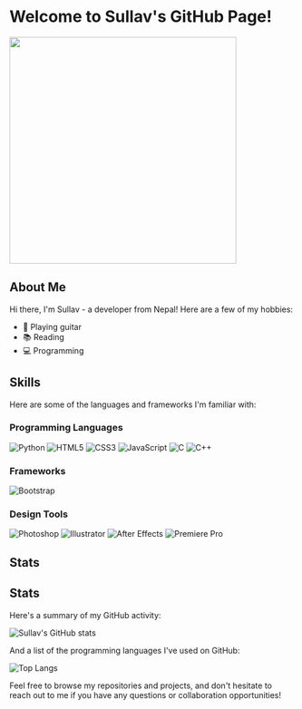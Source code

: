 # Welcome to Sullav's GitHub Page!
<img src="https://media1.giphy.com/media/3o7TKRMK9wNqnwf1T2/200w.webp?cid=ecf05e47dz6esgp51i5xxfs601ftatprc1tpecrvcdx8in06&rid=200w.webp&ct=g" width="400">


## About Me
Hi there, I'm Sullav - a developer from Nepal! Here are a few of my hobbies:
- 🎸 Playing guitar
- 📚 Reading
- 💻 Programming

## Skills
Here are some of the languages and frameworks I'm familiar with:

### Programming Languages
![Python](https://img.shields.io/badge/Python-3776AB?style=for-the-badge&logo=python&logoColor=white)
![HTML5](https://img.shields.io/badge/HTML5-E34F26?style=for-the-badge&logo=html5&logoColor=white)
![CSS3](https://img.shields.io/badge/CSS3-1572B6?style=for-the-badge&logo=css3&logoColor=white)
![JavaScript](https://img.shields.io/badge/JavaScript-323330?style=for-the-badge&logo=javascript&logoColor=F7DF1E)
![C](https://img.shields.io/badge/C-00599C?style=for-the-badge&logo=c&logoColor=white)
![C++](https://img.shields.io/badge/C%2B%2B-00599C?style=for-the-badge&logo=c%2B%2B&logoColor=white)

### Frameworks
![Bootstrap](https://img.shields.io/badge/Bootstrap-563D7C?style=for-the-badge&logo=bootstrap&logoColor=white)

### Design Tools
![Photoshop](https://img.shields.io/badge/Photoshop-31A8FF?style=for-the-badge&logo=Adobe%20Photoshop&logoColor=white)
![Illustrator](https://img.shields.io/badge/Illustrator-FF9A00?style=for-the-badge&logo=Adobe%20Illustrator&logoColor=white)
![After Effects](https://img.shields.io/badge/After%20Effects-9999FF?style=for-the-badge&logo=Adobe%20After%20Effects&logoColor=white)
![Premiere Pro](https://img.shields.io/badge/Premiere%20Pro-9999FF?style=for-the-badge&logo=Adobe%20Premiere%20Pro&logoColor=white)

## Stats
## Stats

Here's a summary of my GitHub activity:

![Sullav's GitHub stats](https://github-readme-stats.vercel.app/api?username=Sullav&show_icons=true&theme=radical)

And a list of the programming languages I've used on GitHub:

![Top Langs](https://github-readme-stats.vercel.app/api/top-langs/?username=Sullav&layout=compact&theme=radical)

Feel free to browse my repositories and projects, and don't hesitate to reach out to me if you have any questions or collaboration opportunities!

